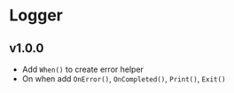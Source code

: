 # Logger

## v1.0.0

- Add `When()` to create error helper
- On when add `OnError()`, `OnCompleted()`, `Print()`, `Exit()`
